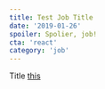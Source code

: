 ```yaml
---
title: Test Job Title
date: '2019-01-26'
spoiler: Spolier, job!
cta: 'react'
category: 'job'
---
```


Title
[this](/started-my-blog/)